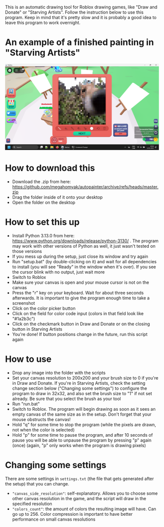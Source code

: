 This is an automatic drawing tool for Roblox drawing games, like "Draw and Donate" or "Starving Artists". Follow the instruction below to use this program. Keep in mind that it's pretty slow and it is probably a good idea to leave this program to work overnight.

# An example of a finished painting in "Starving Artists"

![An example of a finished painting in "Starving Artists"](examples/example_starving_artists.png)

# How to download this

* Download the .zip from here: https://github.com/megahomyak/autopainter/archive/refs/heads/master.zip
* Drag the folder inside of it onto your desktop
* Open the folder on the desktop

# How to set this up

* Install Python 3.13.0 from here: https://www.python.org/downloads/release/python-3130/ . The program may work with other versions of Python as well, it just wasn't tested on those versions
* If you mess up during the setup, just close its window and try again
* Run "setup.bat" (by double-clicking on it) and wait for all dependencies to install (you will see "Ready" in the window when it's over). If you see the cursor blink with no output, just wait more
* Switch to Roblox
* Make sure your canvas is open and your mouse cursor is not on the canvas
* Press the "r" key on your keyboard. Wait for about three seconds afterwards. It is important to give the program enough time to take a screenshot
* Click on the color picker button
* Click on the field for color code input (colors in that field look like "#1a2b3c")
* Click on the checkmark button in Draw and Donate or on the closing button in Starving Artists
* You're done! If button positions change in the future, run this script again

# How to use

* Drop any image into the folder with the scripts
* Set your canvas resolution to 200x200 and your brush size to 0 if you're in Draw and Donate. If you're in Starving Artists, check the setting change section below ("Changing some settings") to configure the program to draw in 32x32, and also set the brush size to "1" if not set already. Be sure that you select the brush as your tool
* Run "run.bat"
* Switch to Roblox. The program will begin drawing as soon as it sees an empty canvas of the same size as in the setup. Don't forget that your mouse obstructs the canvas!
* Hold "q" for some time to stop the program (while the pixels are drawn, not when the color is selected)
* Hold "p" for some time to pause the program, and after 10 seconds of pause you will be able to unpause the program by pressing "p" again (once) (again, "p" only works when the program is drawing pixels)

# Changing some settings

There are some settings in `settings.txt` (the file that gets generated after the setup) that you can change.

* `"canvas_side_resolution"`: self-explanatory. Allows you to choose some other canvas resolution in the game, and the script will draw in the specified resolution
* `"colors_count"`: the amount of colors the resulting image will have. Can go up to 256. Color compression is important to have better performance on small canvas resolutions
